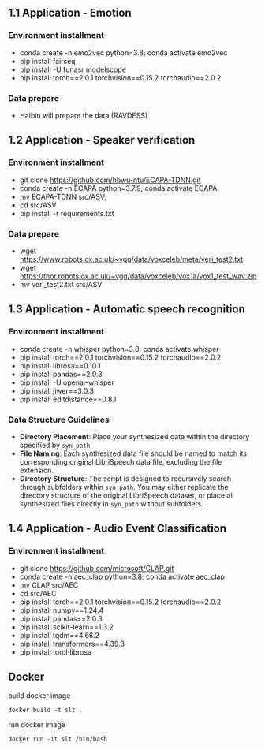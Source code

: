 ## 1.1 Application - Emotion
### Environment installment
- conda create -n emo2vec python=3.8; conda activate emo2vec
- pip install fairseq
- pip install -U funasr modelscope
- pip install torch==2.0.1 torchvision==0.15.2 torchaudio==2.0.2

### Data prepare
- Haibin will prepare the data (RAVDESS)

## 1.2 Application - Speaker verification
### Environment installment
- git clone https://github.com/hbwu-ntu/ECAPA-TDNN.git
- conda create -n ECAPA python=3.7.9; conda activate ECAPA
- mv ECAPA-TDNN src/ASV;
- cd src/ASV
- pip install -r requirements.txt

### Data prepare
- wget https://www.robots.ox.ac.uk/~vgg/data/voxceleb/meta/veri_test2.txt
- wget https://thor.robots.ox.ac.uk/~vgg/data/voxceleb/vox1a/vox1_test_wav.zip
- mv veri_test2.txt src/ASV

## 1.3 Application - Automatic speech recognition 
### Environment installment
- conda create -n whisper python=3.8; conda activate whisper
- pip install torch==2.0.1 torchvision==0.15.2 torchaudio==2.0.2
- pip install librosa==0.10.1
- pip install pandas==2.0.3
- pip install -U openai-whisper
- pip install jiwer==3.0.3
- pip install editdistance==0.8.1

### Data Structure Guidelines
- **Directory Placement**: Place your synthesized data within the directory specified by `syn_path`.
- **File Naming**: Each synthesized data file should be named to match its corresponding original LibriSpeech data file, excluding the file extension.
- **Directory Structure**: The script is designed to recursively search through subfolders within `syn_path`. You may either replicate the directory structure of the original LibriSpeech dataset, or place all synthesized files directly in `syn_path` without subfolders.

## 1.4 Application - Audio Event Classification
### Environment installment
- git clone https://github.com/microsoft/CLAP.git
- conda create -n aec_clap python=3.8; conda activate aec_clap
- mv CLAP src/AEC
- cd src/AEC
- pip install torch==2.0.1 torchvision==0.15.2 torchaudio==2.0.2
- pip install numpy==1.24.4
- pip install pandas==2.0.3
- pip install scikit-learn==1.3.2
- pip install tqdm==4.66.2
- pip install transformers==4.39.3
- pip install torchlibrosa

## Docker
build docker image
```shell
docker build -t slt .
```

run docker image
```shell
docker run -it slt /bin/bash
```
